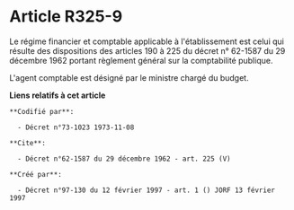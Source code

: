 # Article R325-9

Le régime financier et comptable applicable à l'établissement est celui qui résulte des dispositions des articles 190 à 225
du décret n° 62-1587 du 29 décembre 1962 portant règlement général sur la comptabilité publique. 

L'agent comptable est désigné par le ministre chargé du budget.

**Liens relatifs à cet article**

	**Codifié par**:

	  - Décret n°73-1023 1973-11-08

	**Cite**:

	  - Décret n°62-1587 du 29 décembre 1962 - art. 225 (V)

	**Créé par**:

	  - Décret n°97-130 du 12 février 1997 - art. 1 () JORF 13 février 1997
